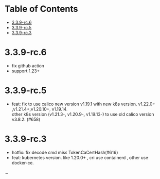 # Table of Contents

- [3.3.9-rc.6](#671)
- [3.3.9-rc.5](#658)
- [3.3.9-rc.3](#658)

# 3.3.9-rc.6

- fix github action
- support 1.23+

# 3.3.9-rc.5

- feat: fix to use calico new version v1.19.1 with new k8s version.  v1.22.0+ ,v1.21.4+,v1.20.10+, v1.19.14.  
other k8s version (v1.21.3-, v1.20.9-, v1.19.13-) to use old calico version v3.8.2. (#658)

# 3.3.9-rc.3 

- hotfix: fix decode cmd miss TokenCaCertHash(#616)
- feat: kubernetes version. like 1.20.0+ , cri use containerd , other use docker-ce. 

...
